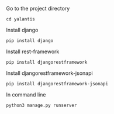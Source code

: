 Go to the project directory

```cd yalantis```

Install django

```pip install django```

Install rest-framework

```pip install djangorestframework```

Install djangorestframework-jsonapi

```pip install djangorestframework-jsonapi```

In command line 

```python3 manage.py runserver```

